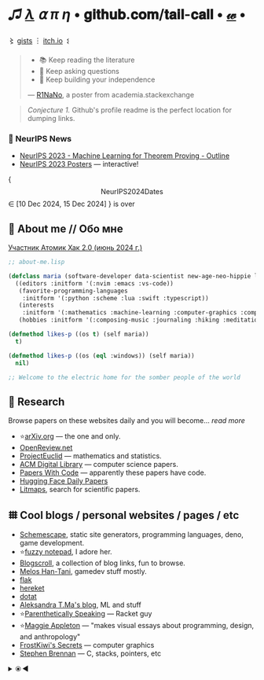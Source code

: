 # _♫ [λ](https://github.com/tail-call/JupyterNotebooks/blob/main/Bibliography.bib) ⍺ π η_ • 𝐠𝐢𝐭𝐡𝐮𝐛.𝐜𝐨𝐦/𝐭𝐚𝐢𝐥-𝐜𝐚𝐥𝐥 • [𝓌](https://github.com/tail-call/knowledge/wiki) •

〻 [gists](https://gist.github.com/tail-call) ︙ [itch.io](https://engraze.itch.io)&ensp;𒑱

> - 📚 Keep reading the literature
> - 🤔 Keep asking questions
> - 🏰 Keep building your independence
> 
> — [R1NaNo](https://academia.stackexchange.com/a/214955), a poster from academia.stackexchange

> *Conjecture 1.* Github's profile readme is the perfect location for dumping links.
### 🪩 NeurIPS News

- [NeurIPS 2023 - Machine Learning for Theorem Proving - Outline](https://github.com/tail-call/tail-call/blob/main/NeurIPS%20-%20Machine%20Learning%20for%20Theorem%20Proving%20-%20Outline_compressed.pdf)
- [NeurIPS 2023 Posters](https://neurips2023.vizhub.ai/) — interactive!

{ $$\mathrm{NeurIPS 2024 Dates}$$ &isin; [10 Dec 2024, 15 Dec 2024] } is over

## 🦎 About me // Обо мне

[Участник Атомик Хак 2.0 (июнь 2024 г.)](https://github.com/tail-call/tail-call/blob/262a43e6a2dd363d33876559d65d8d4344e8b437/Certificate_2024-06-26_18_11_54.904Z.pdf)

```lisp
;; about-me.lisp

(defclass maria (software-developer data-scientist new-age-neo-hippie lisp-geek)
  ((editors :initform '(:nvim :emacs :vs-code))
   (favorite-programming-languages
    :initform '(:python :scheme :lua :swift :typescript))
   (interests
    :initform '(:mathematics :machine-learning :computer-graphics :compilers :philosophy))
   (hobbies :initform '(:composing-music :journaling :hiking :meditation :singing :poetry))))

(defmethod likes-p ((os t) (self maria))
  t)

(defmethod likes-p ((os (eql :windows)) (self maria))
  nil)

;; Welcome to the electric home for the somber people of the world
```

## 📑 Research

Browse papers on these websites daily and you will become... _read more_

- ⭐️[arXiv.org](https://arxiv.org/) — the one and only. <!-- 2024-09-21 -->
- [OpenReview.net](https://openreview.net/) <!-- 2024-11-12 -->
- [ProjectEuclid](https://projecteuclid.org/) — mathematics and statistics. <!-- 2024-09-21 -->
- [ACM Digital Library](https://dl.acm.org/) — computer science papers.
- [Papers With Code](https://paperswithcode.com/) — apparently these papers have code. <!-- 2024-09-21 -->
- [Hugging Face Daily Papers](https://huggingface.co/papers) <!-- 2024-11-03 -->
- [Litmaps](https://www.litmaps.com), search for scientific papers. <!-- UPD 2024-02-03 -->

## 𐄳 Cool blogs / personal websites / pages / etc

- [Schemescape](https://log.schemescape.com), static site generators, programming languages, deno, game development.
- ⭐️[fuzzy notepad](https://eev.ee/?message=Notice+me+sempai), I adore her.
- [Blogscroll](https://blogscroll.com), a collection of blog links, fun to browse.
- [Melos Han-Tani](https://melodicambient.substack.com), gamedev stuff mostly.
- [flak](https://flak.tedunangst.com)
- [hereket](https://hereket.com/)
- [dotat](https://dotat.at/) <!-- 2024-08-01 -->
- [Aleksandra T.Ma's blog](https://mtsandra.github.io/blog/), ML and stuff <!-- 2024-09-06 -->
- ⭐️[Parenthetically Speaking](https://parentheticallyspeaking.org/) — Racket guy <!-- 2024-11-10 -->
- ⭐️[Maggie Appleton](https://maggieappleton.com/) — "makes visual essays about programming, design, and anthropology" <!-- 2024-11-10 -->
- [FrostKiwi's Secrets](https://blog.frost.kiwi/) — computer graphics <!-- 2024-11-21-->
- [Stephen Brennan](https://brennan.io/) — C, stacks, pointers, etc <!-- 2024-12-27 -->

<details>
<summary>⦿&thinsp;◀</summary>

# Maria's Secret Stash of Extra Links

> Congratulations! You found it

## 📝 Notable READMEs

- [CLAide](https://github.com/CocoaPods/CLAide), a ruby lib for building CLI interfaces. Simply adorable.
- [The iconic CrackLib README](https://github.com/apple-oss-distributions/CrackLib/tree/CrackLib-37765/cracklib27)

## 𑁣 Important links

- [Free for Developers](https://free-for.dev/), free services for developers, from CI/CD to IDEs.
- [Eureka Alert](https://www.eurekalert.org), science news.
- [Stack Roboflow](https://stackroboflow.com/), a Q&A website of the future.
- [Timecube](https://timecube.2enp.com), a very good explanation of how time works. <!-- this is not what I truly think -->
- [WebVM](https://webvm.io) — run Linux on the web page. Customizable via Dockerfiles.
- [Mark Watson's own free books repo](https://github.com/mark-watson/free-older-books-and-software), take a look if you're interested in AI and Common Lisp.
- [Janet for Mortals (a real book)](https://janet.guide).
- [WTF Auto Layout?](https://www.wtfautolayout.com) - a unanswered question many a philosopher did pursue.
- [LLDB cheatsheet](https://gist.github.com/ryanchang/a2f738f0c3cc6fbd71fa)
- [TheOuterLinux](https://theouterlinux.gitlab.io)

## 🍏 Apps I like (macOS only)

- ⭐️[Keka](https://www.keka.io/en/), a file archiver.
- [Mountain Duck](https://mountainduck.io), mount cloud storage as a disk.
- [Image2icon](https://img2icnsapp.com), generate icons for iOS and macOS apps.
- [NetIQuette](https://objective-see.org/products/netiquette.html), a network monitor.
- [ZipMounter](https://apps.apple.com/us/app/zipmounter/id1315374401?mt=12), mount your archives as volumes.


### 🧠 Formerly Greatest ML Links Of Existence
<!-- This section was initially somewhere at the top of this file, therefore formerly -->
- [Лекции по машинному обучению](https://sok.susu.ru/courses/MachineLearnig/lectures/)
- [BabyAGI inspired projects](https://github.com/yoheinakajima/babyagi/blob/main/docs/inspired-projects.md)

</details>

